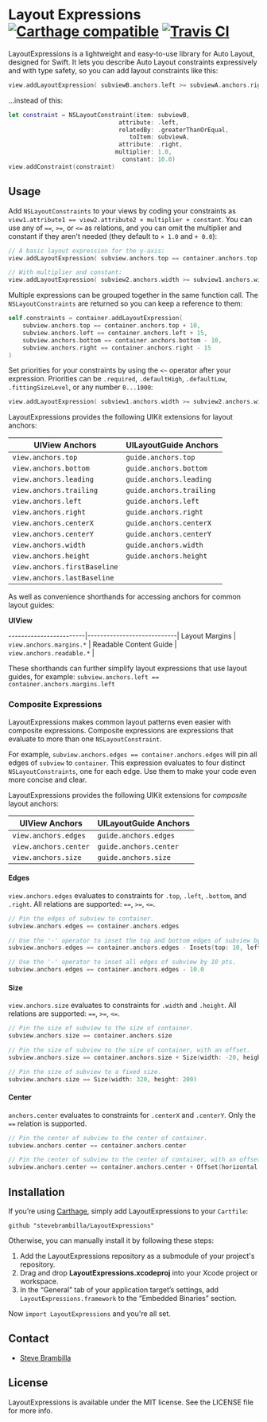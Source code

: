 # Layout Expressions [![Carthage compatible](https://img.shields.io/badge/Carthage-compatible-4BC51D.svg?style=flat)](https://github.com/Carthage/Carthage) [![Travis CI](https://api.travis-ci.org/stevebrambilla/LayoutExpressions.svg?branch=master)](https://travis-ci.org/stevebrambilla/LayoutExpressions)

LayoutExpressions is a lightweight and easy-to-use library for Auto Layout, designed for Swift. It lets you describe Auto Layout constraints expressively and with type safety, so you can add layout constraints like this:

```swift
view.addLayoutExpression( subviewB.anchors.left >= subviewA.anchors.right + 10 )
```

...instead of this:

```swift
let constraint = NSLayoutConstraint(item: subviewB,
                               attribute: .left,
                               relatedBy: .greaterThanOrEqual,
                                  toItem: subviewA,
                               attribute: .right,
                              multiplier: 1.0,
                                constant: 10.0)
view.addConstraint(constraint)
```

## Usage

Add `NSLayoutConstraints` to your views by coding your constraints as `view1.attribute1 == view2.attribute2 × multiplier + constant`.
You can use any of `==`, `>=`, or `<=` as relations, and you can omit the multiplier and constant if they aren't needed (they default to `× 1.0` and `+ 0.0`):

```swift
// A basic layout expression for the y-axis:
view.addLayoutExpression( subview.anchors.top == container.anchors.top )

// With multiplier and constant:
view.addLayoutExpression( subview2.anchors.width >= subview1.anchors.width * 2 + 10 )
```

Multiple expressions can be grouped together in the same function call. The `NSLayoutConstraints` are returned so you can keep a reference to them:

```swift
self.constraints = container.addLayoutExpression(
    subview.anchors.top == container.anchors.top + 10,
    subview.anchors.left == container.anchors.left + 15,
    subview.anchors.bottom == container.anchors.bottom - 10,
    subview.anchors.right == container.anchors.right - 15
)
```

Set priorities for your constraints by using the `<~` operator after your expression. Priorities can be `.required`, `.defaultHigh`, `.defaultLow`, `.fittingSizeLevel`, or any number `0...1000`:

```swift
view.addLayoutExpression( subview1.anchors.width >= subview2.anchors.width <~ .defaultHigh )
```

LayoutExpressions provides the following UIKit extensions for layout anchors:

UIView Anchors               | UILayoutGuide Anchors    |
-----------------------------|--------------------------|
`view.anchors.top`           | `guide.anchors.top`      |
`view.anchors.bottom`        | `guide.anchors.bottom`   |
`view.anchors.leading`       | `guide.anchors.leading`  |
`view.anchors.trailing`      | `guide.anchors.trailing` |
`view.anchors.left`          | `guide.anchors.left`     |
`view.anchors.right`         | `guide.anchors.right`    |
`view.anchors.centerX`       | `guide.anchors.centerX`  |
`view.anchors.centerY`       | `guide.anchors.centerY`  |
`view.anchors.width`         | `guide.anchors.width`    |
`view.anchors.height`        | `guide.anchors.height`   |
`view.anchors.firstBaseline` |                          |
`view.anchors.lastBaseline`  |                          |

As well as convenience shorthands for accessing anchors for common layout guides:

**UIView**

------------------------|----------------------------|
 Layout Margins         |  `view.anchors.margins.*`  |
 Readable Content Guide |  `view.anchors.readable.*` |

These shorthands can further simplify layout expressions that use layout guides, for example: `subview.anchors.left == container.anchors.margins.left`

### Composite Expressions

LayoutExpressions makes common layout patterns even easier with composite expressions. Composite expressions are expressions that evaluate to more than one `NSLayoutConstraint`.

For example, `subview.anchors.edges == container.anchors.edges` will pin all edges of `subview` to `container`. This expression evaluates to four distinct `NSLayoutConstraints`, one for each edge. Use them to make your code even more concise and clear.

LayoutExpressions provides the following UIKit extensions for _composite_ layout anchors:

UIView Anchors        | UILayoutGuide Anchors  |
----------------------|------------------------|
`view.anchors.edges`  | `guide.anchors.edges`  |
`view.anchors.center` | `guide.anchors.center` |
`view.anchors.size`   | `guide.anchors.size`   |

#### Edges

`view.anchors.edges` evaluates to constraints for `.top`, `.left`, `.bottom`, and `.right`. All relations are supported: `==`, `>=`, `<=`.

```swift
// Pin the edges of subview to container.
subview.anchors.edges == container.anchors.edges

// Use the '-' operator to inset the top and bottom edges of subview by 10 pts, and the right and left edges by 20 pts.
subview.anchors.edges == container.anchors.edges - Insets(top: 10, left: 20, bottom: 10, right: 20)

// Use the '-' operator to inset all edges of subview by 10 pts.
subview.anchors.edges == container.anchors.edges - 10.0
```

#### Size

`view.anchors.size` evaluates to constraints for `.width` and `.height`. All relations are supported: `==`, `>=`, `<=`.

```swift
// Pin the size of subview to the size of container.
subview.anchors.size == container.anchors.size

// Pin the size of subview to the size of container, with an offset.
subview.anchors.size == container.anchors.size + Size(width: -20, height: -10)

// Pin the size of subview to a fixed size.
subview.anchors.size == Size(width: 320, height: 200)
```

#### Center

`anchors.center` evaluates to constraints for `.centerX` and `.centerY`. Only the `==` relation is supported.

```swift
// Pin the center of subview to the center of container.
subview.anchors.center == container.anchors.center

// Pin the center of subview to the center of container, with an offset.
subview.anchors.center == container.anchors.center + Offset(horizontal: 0, vertical: -10)
```

## Installation

If you’re using [Carthage](https://github.com/Carthage/Carthage), simply add LayoutExpressions to your `Cartfile`:

```
github "stevebrambilla/LayoutExpressions"
```

Otherwise, you can manually install it by following these steps:

1. Add the LayoutExpressions repository as a submodule of your project's repository.
2. Drag and drop **LayoutExpressions.xcodeproj** into your Xcode project or workspace.
3. In the “General” tab of your application target’s settings, add `LayoutExpressions.framework` to the “Embedded Binaries” section.

Now `import LayoutExpressions` and you're all set.

## Contact

- [Steve Brambilla](http://github.com/stevebrambilla)

## License

LayoutExpressions is available under the MIT license. See the LICENSE file for more info.